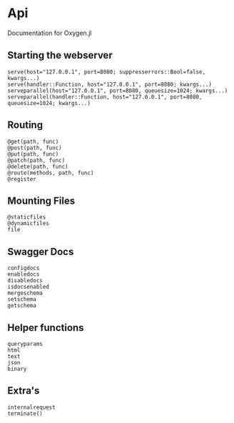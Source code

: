 # Api

Documentation for Oxygen.jl

## Starting the webserver
```@docs 
serve(host="127.0.0.1", port=8080; suppresserrors::Bool=false, kwargs...)
serve(handler::Function, host="127.0.0.1", port=8080; kwargs...)
serveparallel(host="127.0.0.1", port=8080, queuesize=1024; kwargs...)
serveparallel(handler::Function, host="127.0.0.1", port=8080, queuesize=1024; kwargs...)
```

## Routing 

```@docs
@get(path, func)
@post(path, func)
@put(path, func)
@patch(path, func)
@delete(path, func)
@route(methods, path, func)
@register
```

## Mounting Files
```@docs
@staticfiles
@dynamicfiles
file
```

## Swagger Docs
```@docs
configdocs 
enabledocs
disabledocs
isdocsenabled
mergeschema
setschema
getschema
```

## Helper functions 
```@docs 
queryparams
html
text
json
binary
```

## Extra's
```@docs 
internalrequest
terminate()
```
